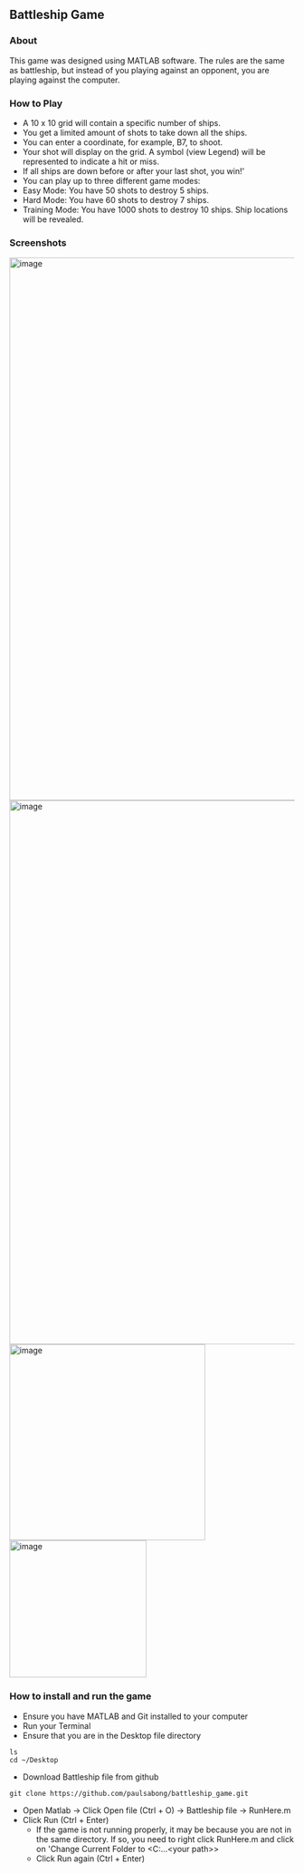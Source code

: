 ## Battleship Game 
### About
This game was designed using MATLAB software. The rules are the same as battleship, but instead of you playing against an opponent, you are playing against the computer.
  
### How to Play 
* A 10 x 10 grid will contain a specific number of ships.
* You get a limited amount of shots to take down all the ships.
* You can enter a coordinate, for example, B7, to shoot.
* Your shot will display on the grid. A symbol (view Legend) will be represented to indicate a hit or miss.
* If all ships are down before or after your last shot, you win!'
* You can play up to three different game modes:
* Easy Mode: You have 50 shots to destroy 5 ships.
* Hard Mode: You have 60 shots to destroy 7 ships.
* Training Mode: You have 1000 shots to destroy 10 ships. Ship locations will be revealed.

### Screenshots 
<img width="958" alt="image" src="https://github.com/paulsabong/battleship_game/assets/150301713/465d3e25-b793-4e88-a49b-5c493867d9fb">
<img width="960" alt="image" src="https://github.com/paulsabong/battleship_game/assets/150301713/b8792cd7-4557-41ba-84e6-148ef6bf0869">
<img width="346" alt="image" src="https://github.com/paulsabong/battleship_game/assets/150301713/0e865dba-4a90-451e-a8fc-028f61bc6aac">
<img width="242" alt="image" src="https://github.com/paulsabong/battleship_game/assets/150301713/b4ed1624-2a06-473e-8c81-da75a16823c6">

### How to install and run the game
* Ensure you have MATLAB and Git installed to your computer
* Run your Terminal
* Ensure that you are in the Desktop file directory 
```
ls 
cd ~/Desktop
```
* Download Battleship file from github
```
git clone https://github.com/paulsabong/battleship_game.git
```
* Open Matlab -> Click Open file (Ctrl + O) -> Battleship file -> RunHere.m
* Click Run (Ctrl + Enter)
  * If the game is not running properly, it may be because you are not in the same directory. If so, you need to right click RunHere.m and click on 'Change Current Folder to <C:\...\<your path>>
  * Click Run again (Ctrl + Enter)
  
